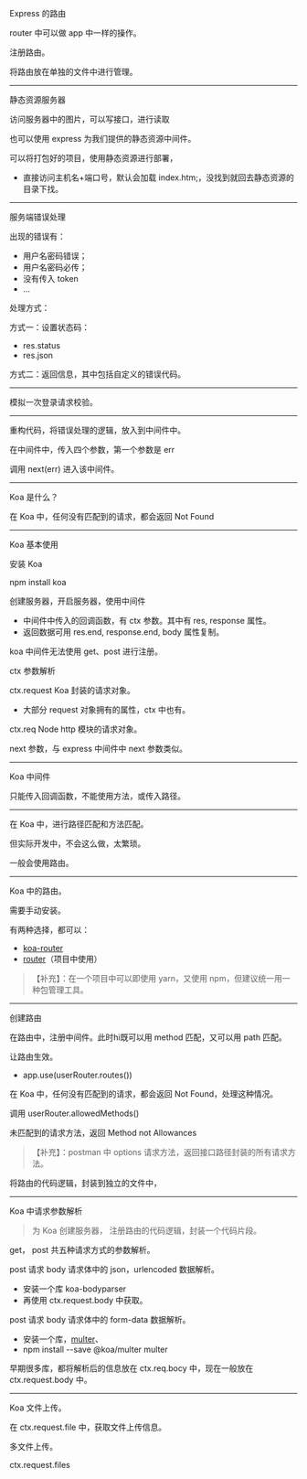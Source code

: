 Express 的路由

router 中可以做 app 中一样的操作。

注册路由。

将路由放在单独的文件中进行管理。

---

静态资源服务器

访问服务器中的图片，可以写接口，进行读取

也可以使用 express 为我们提供的静态资源中间件。

可以将打包好的项目，使用静态资源进行部署，

- 直接访问主机名+端口号，默认会加载 index.htm;，没找到就回去静态资源的目录下找。

---

服务端错误处理

出现的错误有：

- 用户名密码错误；
- 用户名密码必传；
- 没有传入 token
- ...

处理方式：

方式一：设置状态码：

- res.status
- res.json

方式二：返回信息，其中包括自定义的错误代码。

---

模拟一次登录请求校验。

---

重构代码，将错误处理的逻辑，放入到中间件中。

在中间件中，传入四个参数，第一个参数是 err

调用 next(err) 进入该中间件。

---

Koa 是什么？

在 Koa 中，任何没有匹配到的请求，都会返回 Not Found

---

Koa 基本使用

安装 Koa

npm install koa

创建服务器，开启服务器，使用中间件

- 中间件中传入的回调函数，有 ctx 参数。其中有 res, response 属性。
- 返回数据可用 res.end, response.end, body 属性复制。

koa 中间件无法使用 get、post 进行注册。

ctx 参数解析

ctx.request Koa 封装的请求对象。

- 大部分 request 对象拥有的属性，ctx 中也有。

ctx.req Node http 模块的请求对象。

next 参数，与 express 中间件中 next 参数类似。

---

Koa 中间件

只能传入回调函数，不能使用方法，或传入路径。

---

在 Koa 中，进行路径匹配和方法匹配。

但实际开发中，不会这么做，太繁琐。

一般会使用路由。

---

Koa 中的路由。

需要手动安装。

有两种选择，都可以：

- [koa-router](https://github.com/ZijianHe/koa-router)
- [router](https://github.com/koajs/router)（项目中使用）

> 【补充】：在一个项目中可以即使用 yarn，又使用 npm，但建议统一用一种包管理工具。

---

创建路由

在路由中，注册中间件。此时hi既可以用 method 匹配，又可以用 path 匹配。

让路由生效。

- app.use(userRouter.routes())

在 Koa 中，任何没有匹配到的请求，都会返回 Not Found，处理这种情况。

调用 userRouter.allowedMethods()

未匹配到的请求方法，返回 Method not Allowances

> 【补充】：postman 中 options 请求方法，返回接口路径封装的所有请求方法。

将路由的代码逻辑，封装到独立的文件中，

---

Koa 中请求参数解析

> 为 Koa 创建服务器， 注册路由的代码逻辑，封装一个代码片段。

get， post 共五种请求方式的参数解析。

post 请求 body 请求体中的 json，urlencoded 数据解析。

- 安装一个库 koa-bodyparser
- 再使用 ctx.request.body 中获取。

post 请求 body 请求体中的 form-data 数据解析。

- 安装一个库，[multer](https://github.com/koajs/multer)、
- npm install --save @koa/multer multer

早期很多库，都将解析后的信息放在 ctx.req.bocy 中，现在一般放在 ctx.request.body 中。

---

Koa 文件上传。

在 ctx.request.file 中，获取文件上传信息。

多文件上传。

ctx.request.files